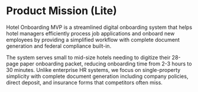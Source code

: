 # Product Mission (Lite)

Hotel Onboarding MVP is a streamlined digital onboarding system that helps hotel managers efficiently process job applications and onboard new employees by providing a simplified workflow with complete document generation and federal compliance built-in.

The system serves small to mid-size hotels needing to digitize their 28-page paper onboarding packet, reducing onboarding time from 2-3 hours to 30 minutes. Unlike enterprise HR systems, we focus on single-property simplicity with complete document generation including company policies, direct deposit, and insurance forms that competitors often miss.